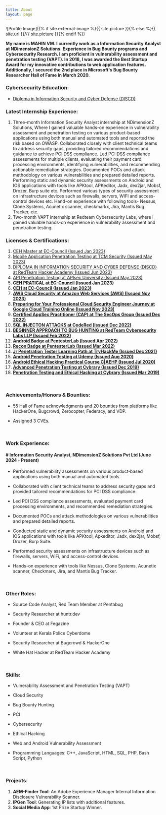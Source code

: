 ```yaml
---
title: About
layout: page
---
```

![Profile Image]({% if site.external-image %}{{ site.picture }}{% else %}{{ site.url }}/{{ site.picture }}{% endif %})

<p><b>My name is MAHIN VM. I currently work as a Information Security Analyst at NDimensionZ Solutions. Experience in Bug Bounty programs and Cybersecurity Research. I am proficient in vulnerability assessment and penetration testing (VAPT). In 2018, I was awarded the Best Startup Award for my innovative contributions to web application features. Additionally, I secured the 2nd place in Microsoft's Bug Bounty Researcher Hall of Fame in March 2020.</b>

<br> 
<h3>Cybersecurity Education:</h3> 
<a href="https://drive.google.com/file/d/1YEVQgkD4_qgPPNCpVGQCeyfb373PZtl7/view"><ul><li>Diploma in Information Security and Cyber Defense (DISCD)</li></ul></a>

<h3>Latest Internship Experience:</h3>
<p><ol type="1"><li>Three-month Information Security Analyst internship at NDimensionZ Solutions, Where I gained valuable hands-on experience in vulnerability assessment and penetration testing	on various product-based applications using both manual and automated tools and reported the risk based on OWASP. Collaborated closely with client technical teams to address security gaps, providing tailored recommendations and guidance to achieve PCI DSS compliance. Led PCI DSS compliance assessments for multiple clients, evaluating their payment card processing environments, identifying vulnerabilities, and recommending actionable remediation strategies. Documented POCs and attack methodology on various vulnerabilities and prepared detailed reports. Performing static and dynamic security assessments on Android and IOS applications with tools like APKtool, APKeditor, Jadx, dex2jar, Mobsf, Drozer, Burp suite etc. Performed various types of security assessment on infrastructure devices such as firewalls, servers, WIFI and access-control devices etc. Hand-on experience with following tools- Nessus, Clone Systems, Acunetix scanner, checkmarkx, Jira, Mantis Bug Tracker, etc.</li>
<li>Two-month VAPT internship at Redteam Cybersecurity Labs, where I gained valuable hands-on experience in vulnerability assessment and penetration testing.</li></ol></p>

<h3>Licenses & Certifications:</h3>
<p><ol type="1">
<a href="https://aspen.eccouncil.org/VerifyBadge?type=certification&a=FqeiSIeHZe8lwQ/LfR0xErSQyyN2WftpT3n4kBehYkM="><li>CEH Master at EC-Council (Issued Jan 2023)</li></a>
<a href="https://drive.google.com/file/d/1IaTKfSqs-ts93UwBBFyBewgWmOP0RiJR/view"><li>Mobile Application Penetration Testing at TCM Security (Issued May 2023)</li>
<a href="https://drive.google.com/file/d/1YEVQgkD4_qgPPNCpVGQCeyfb373PZtl7/view"><li>DIPLOMA IN INFORMATION SECURITY AND CYBER DEFENSE (DISCD) at RedTeam Hacker Academy (Issued Jun 2023)</li></a>
<a href="https://www.credly.com/badges/7b8e8f29-0cbe-4935-ab79-13580f79cf89/public_url"><li>API Penetration Testing at APIsec University (Issued May 2023)</li></a>
<li><a href="https://aspen.eccouncil.org/VerifyBadge?type=certification&a=9STrOe/U4Q4uw6gL/mghstqawdtqLt0I2aEA6ThSNl4="><b>CEH PRATICAL at EC-Council (Issued Jan 2023)</b></a></li>
<li><a href="https://aspen.eccouncil.org/VerifyBadge?type=certification&a=K119rO2XSHy8Lea7JeiL2ZJq/SBQ4ORGLAkC29LoOtk="><b>CEH at EC-Council (Issued Jan 2023)</b></a></li>
<li><a href="https://www.credly.com/badges/2e9146b5-d259-47f7-b9f4-2a274f978ba6"><b>AWS Cloud Security at Amazon Web Services (AWS) (Issued Nov 2023)</b></a></li>
<li><a href="https://coursera.org/verify/UPBD8VGP52P2"><b>Preparing for Your Professional Cloud Security Engineer Journey at Google Cloud Training Online (Issued Nov 2023)</b></a></li>
<li><a href="https://drive.google.com/drive/u/0/mobile/folders/1TiOpxA66zvArER91Pjj3eDFlMV54hahy?pli=1"><b>Certified AppSec Practitioner (CAP) at The SecOps Group (Issued Dec 2022)</b></a></li>
<li><a href="https://codered.eccouncil.org/certificate/7ba36f5f-5a99-4bce-94cc-1eff94f22ada?logged=false"><b>SQL INJECTON ATTACKS at CodeRed (Issued Dec 2022)</b></a></li>
<li><a href="https://drive.google.com/file/d/138md3ieg5kcTeeEN9trMFdx4CM8URp2k/view?usp=sharing"><b>BEGINNER APPROACH TO BUG HUNTING at RedTeam Cybersecurity Labs LLP (Issued Feb 2022)</b></a></li>
<li><a href="https://pentesterlab.com/profile/2f0f6ea144a65ba63f20a2d8f3"><b>Android Badge at PentesterLab (Issued Apr 2022)</b></a></li>
<li><a href="https://pentesterlab.com/profile/2f0f6ea144a65ba63f20a2d8f3"><b>Recon Badge at PentesterLab (Issued Mar 2022)</b></a></li>
<li><a href="https://tryhackme-certificates.s3-eu-west-1.amazonaws.com/THM-FAEERTBN7M.png"><b>Jr Penetration Tester Learning Path at TryHackMe (Issued Dec 2021)</b></a></li>
<li><a href="https://udemy-certificate.s3.amazonaws.com/image/UC-130d44d9-2e26-4743-9e26-14efbd84a1e1.jpg"><b>Android Penetration Testing at Udemy (Issued Aug 2020)</b></a></li>
<li><a href="https://www.udemy.com/certificate/UC-3029a174-3479-45bb-b9d5-192fe1d3cc00/"><b>Android Ethical Hacking Practical Course C|AEHP (Issued Jul 2020)</b></a></li>
<li><a href="https://drive.google.com/file/d/1bSjj34BVO7KygE0ZzmLDRLqTtyG-xlF3/view?usp=sharing"><b>Advanced Penetration Testing at Cybrary (Issued Dec 2019)</b></a></li>
<li><a href="https://drive.google.com/file/d/1I0qoLurVm2bqmXte0SGn33wXmVMSxUwK/view?usp=sharing"><b>Penetration Testing and Ethical Hacking at Cybrary (Issued Mar 2019)</b></a></li>
</ol></p>
<br>
<h3>Achievements/Honors & Bounties:</h3>
<p><ul><li>55 Hall of Fame acknowledgments and 20 bounties from platforms like HackerOne, Bugcrowd, Zerocopter, Federacy, and VDP.</li></ul></p>
<p><ul><li>Assigned 3 CVEs.</li></ul></p>
<br>
<h3>Work Experience:</h3>
<h4># Information Security Analyst, NDimensionZ Solutions Pvt Ltd (June 2024 - Present)</h4>
<p><ul><li>Performed vulnerability assessments on various product-based applications using both manual and automated tools.</li></ul>
<ul><li>Collaborated with client technical teams to address security gaps and provided tailored recommendations for PCI DSS compliance.</li></ul>
<ul><li>Led PCI DSS compliance assessments, evaluated payment card processing environments, and recommended remediation strategies.</li></ul>
<ul><li>Documented POCs and attack methodologies on various vulnerabilities and prepared detailed reports.</li></ul>
<ul><li>Conducted static and dynamic security assessments on Android and iOS applications with tools like APKtool, Apkeditor, Jadx, dex2jar, Mobsf, Drozer, Burp Suite.</li></ul>
<ul><li>Performed security assessments on infrastructure devices such as firewalls, servers, WiFi, and access-control devices.</li></ul>
<ul><li>Hands-on experience with tools like Nessus, Clone Systems, Acunetix scanner, Checkmarx, Jira, and Mantis Bug Tracker.</li></ul></p>
<br>
<h3>Other Roles:</h3>
<p><ul><li>Source Code Analyst, Red Team Member at Pentabug</li></ul>
<ul><li>Security Researcher at huntr.dev</li></ul>
<ul><li>Founder & CEO at Fegazine</li></ul>
<ul><li>Volunteer at Kerala Police Cyberdome</li></ul>
<ul><li>Security Researcher at Bugcrowd & HackerOne</li></ul>
<ul><li>White Hat Hacker at RedTeam Hacker Academy</li></ul></p>
<br>
<h3>Skills:</h3>
<p><ul><li>Vulnerability Assessment and Penetration Testing (VAPT)</li></ul>
<ul><li>Cloud Security</li></ul>
<ul><li>Bug Bounty Hunting</li></ul>
<ul><li>PCI</li></ul>
<ul><li>Cybersecurity</li></ul>
<ul><li>Ethical Hacking</li></ul>
<ul><li>Web and Android Vulnerability Assessment</li></ul>
<ul><li>Programming Languages: C++, JavaScript, HTML, SQL, PHP, Bash Script, Python</li></ul></p>
<br>
<h3>Projects:</h3>
<p><ol type="1"><li><b>AEM-Finder Tool</b>: An Adobe Experience Manager Internal Information Disclosure Vulnerability Scanner.</li>
<li><b>IPGen Tool</b>: Generating IP lists with additional features.</li>
<li><b>Social Media App</b>: 1st Prize Startup Winner.</li></ol></p>
</p>
